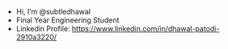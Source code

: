 - Hi, I’m @subtledhawal
- Final Year Engineering Student
- Linkedin Profile: https://www.linkedin.com/in/dhawal-patodi-2910a3220/

<!---
subtledhawal/subtledhawal is a ✨ special ✨ repository because its `README.md` (this file) appears on your GitHub profile.
You can click the Preview link to take a look at your changes.
--->

